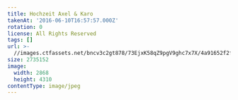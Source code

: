 ```yaml
---
title: Hochzeit Axel & Karo
takenAt: '2016-06-10T16:57:57.000Z'
rotation: 0
license: All Rights Reserved
tags: []
url: >-
  //images.ctfassets.net/bncv3c2gt878/73EjxK58qZ9pgV9ghc7x7X/4a91652f2fdbe21cb79798bbffeef359/hochzeit-axel--karo_27562797133_o
size: 2735152
image:
  width: 2868
  height: 4310
contentType: image/jpeg
---
```


